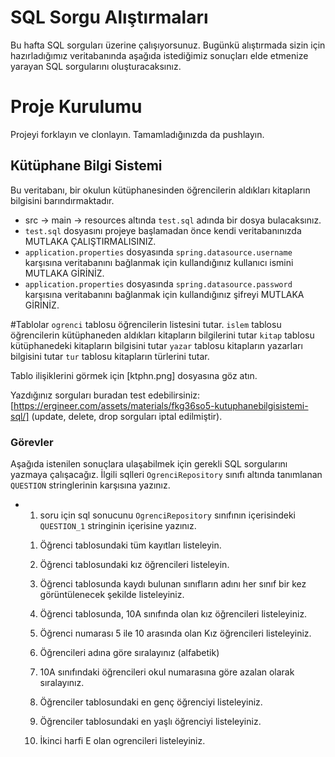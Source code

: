 # SQL Sorgu Alıştırmaları

Bu hafta SQL sorguları üzerine çalışıyorsunuz. Bugünkü alıştırmada sizin için hazırladığımız veritabanında aşağıda istediğimiz sonuçları elde etmenize yarayan SQL sorgularını oluşturacaksınız.

# Proje Kurulumu
Projeyi forklayın ve clonlayın. Tamamladığınızda da pushlayın.

## Kütüphane Bilgi Sistemi

Bu veritabanı, bir okulun kütüphanesinden öğrencilerin aldıkları kitapların bilgisini barındırmaktadır.
* src -> main -> resources altında `test.sql` adında bir dosya bulacaksınız.
* `test.sql` dosyasını projeye başlamadan önce kendi veritabanınızda MUTLAKA ÇALIŞTIRMALISINIZ.
* `application.properties` dosyasında `spring.datasource.username` karşısına veritabanını bağlanmak için kullandığınız kullanıcı ismini MUTLAKA GİRİNİZ.
* `application.properties` dosyasında `spring.datasource.password` karşısına veritabanını bağlanmak için kullandığınız şifreyi MUTLAKA GİRİNİZ.


#Tablolar
`ogrenci` tablosu öğrencilerin listesini tutar.
`islem` tablosu öğrencilerin kütüphaneden aldıkları kitapların bilgilerini tutar
`kitap` tablosu kütüphanedeki kitapların bilgisini tutar
`yazar` tablosu kitapların yazarları bilgisini tutar
`tur` tablosu kitapların türlerini tutar.

Tablo ilişiklerini görmek için [ktphn.png] dosyasına göz atın.

Yazdığınız sorguları buradan test edebilirsiniz: [https://ergineer.com/assets/materials/fkg36so5-kutuphanebilgisistemi-sql/] (update, delete, drop sorguları iptal edilmiştir).

### Görevler

Aşağıda istenilen sonuçlara ulaşabilmek için gerekli SQL sorgularını yazmaya çalışacağız.
İlgili sqlleri `OgrenciRepository` sınıfı altında tanımlanan `QUESTION` stringlerinin karşısına yazınız.
* 1. soru için sql sonucunu `OgrenciRepository` sınıfının içerisindeki `QUESTION_1` stringinin içerisine yazınız.


	1) Öğrenci tablosundaki tüm kayıtları listeleyin.

	
	2) Öğrenci tablosundaki kız öğrencileri listeleyin.
	
	
	3) Öğrenci tablosunda kaydı bulunan sınıfların adını her sınıf bir kez görüntülenecek şekilde listeleyiniz. 
	
	
	4) Öğrenci tablosunda, 10A sınıfında olan kız öğrencileri listeleyiniz.
	
	
	5) Öğrenci numarası 5 ile 10 arasında olan Kız öğrencileri listeleyiniz.
	
	
	6)  Öğrencileri adına göre sıralayınız (alfabetik)
	
	
	7) 10A sınıfındaki öğrencileri okul numarasına göre azalan olarak sıralayınız.
	
	
	8) Öğrenciler tablosundaki en genç öğrenciyi listeleyiniz.
	
	
	9) Öğrenciler tablosundaki en yaşlı öğrenciyi listeleyiniz.
	
	
	10) İkinci harfi E olan ogrencileri listeleyiniz.


